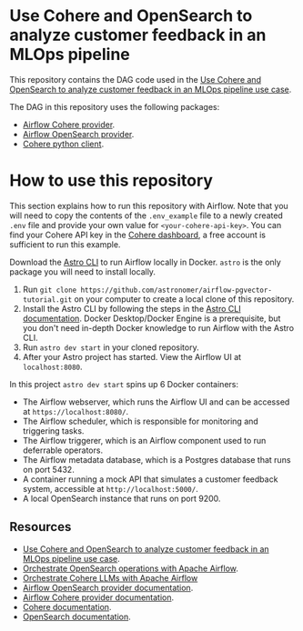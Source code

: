 Use Cohere and OpenSearch to analyze customer feedback in an MLOps pipeline
===========================================================================

This repository contains the DAG code used in the [Use Cohere and OpenSearch to analyze customer feedback in an MLOps pipeline use case](https://docs.astronomer.io/learn/use-case-llm-customer-feedback). 

The DAG in this repository uses the following packages:

- [Airflow Cohere provider](https://airflow.apache.org/docs/apache-airflow-providers-cohere/stable/index.html).
- [Airflow OpenSearch provider](https://airflow.apache.org/docs/apache-airflow-providers-opensearch/stable/index.html).
- [Cohere python client](https://docs.cohere.ai/quickstart).

# How to use this repository

This section explains how to run this repository with Airflow. Note that you will need to copy the contents of the `.env_example` file to a newly created `.env` file and provide your own value for `<your-cohere-api-key>`. You can find your Cohere API key in the [Cohere dashboard](https://dashboard.cohere.com/api-keys), a free account is sufficient to run this example.

Download the [Astro CLI](https://docs.astronomer.io/astro/cli/install-cli) to run Airflow locally in Docker. `astro` is the only package you will need to install locally.

1. Run `git clone https://github.com/astronomer/airflow-pgvector-tutorial.git` on your computer to create a local clone of this repository.
2. Install the Astro CLI by following the steps in the [Astro CLI documentation](https://docs.astronomer.io/astro/cli/install-cli). Docker Desktop/Docker Engine is a prerequisite, but you don't need in-depth Docker knowledge to run Airflow with the Astro CLI.
3. Run `astro dev start` in your cloned repository.
4. After your Astro project has started. View the Airflow UI at `localhost:8080`.

In this project `astro dev start` spins up 6 Docker containers:

- The Airflow webserver, which runs the Airflow UI and can be accessed at `https://localhost:8080/`.
- The Airflow scheduler, which is responsible for monitoring and triggering tasks.
- The Airflow triggerer, which is an Airflow component used to run deferrable operators.
- The Airflow metadata database, which is a Postgres database that runs on port 5432.
- A container running a mock API that simulates a customer feedback system, accessible at `http://localhost:5000/`.
- A local OpenSearch instance that runs on port 9200.

## Resources

- [Use Cohere and OpenSearch to analyze customer feedback in an MLOps pipeline use case](https://docs.astronomer.io/learn/use-case-llm-customer-feedback). 
- [Orchestrate OpenSearch operations with Apache Airflow](https://docs.astronomer.io/learn/airflow-opensearch).
- [Orchestrate Cohere LLMs with Apache Airflow](https://docs.astronomer.io/learn/airflow-cohere)
- [Airflow OpenSearch provider documentation](https://airflow.apache.org/docs/apache-airflow-providers-opensearch/stable/index.html).
- [Airflow Cohere provider documentation](https://airflow.apache.org/docs/apache-airflow-providers-cohere/stable/index.html).
- [Cohere documentation](https://docs.cohere.com/).
- [OpenSearch documentation](https://opensearch.org/docs/latest/).